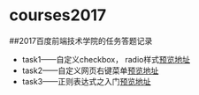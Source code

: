 # courses2017
##2017百度前端技术学院的任务答题记录
- task1——自定义checkbox， radio样式[预览地址](https://maxine708.github.io/courses2017/task1/task1.html)
- task2——自定义网页右键菜单[预览地址](https://maxine708.github.io/courses2017/task2/task2.html)
- task3——正则表达式之入门[预览地址](https://maxine708.github.io/courses2017/task3/task.html)
